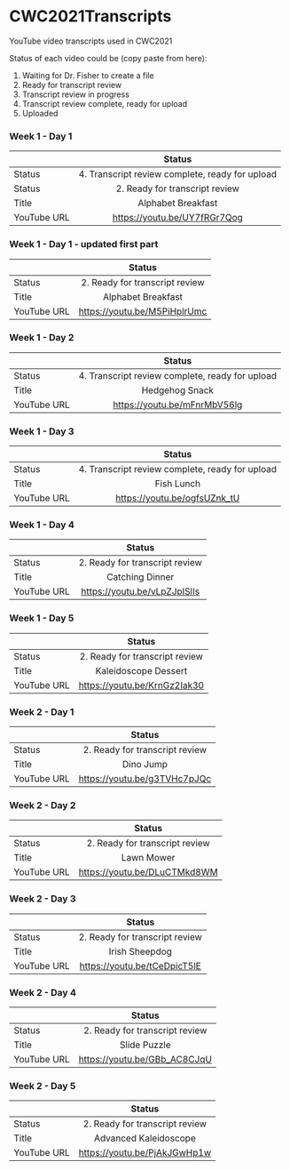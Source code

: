# CWC2021Transcripts
YouTube video transcripts used in CWC2021

Status of each video could be (copy paste from here):
 1. Waiting for Dr. Fisher to create a file
 2. Ready for transcript review
 3. Transcript review in progress
 4. Transcript review complete, ready for upload
 5. Uploaded



### Week 1 - Day 1

| | Status |
| :---        |    :----:   |
| Status | 4. Transcript review complete, ready for upload |
| Status | 2. Ready for transcript review|
| Title   | Alphabet Breakfast |
| YouTube URL   | https://youtu.be/UY7fRGr7Qog |

### Week 1 - Day 1 - updated first part

| | Status |
| :---        |    :----:   |
| Status | 2. Ready for transcript review|
| Title   | Alphabet Breakfast |
| YouTube URL   | https://youtu.be/M5PiHplrUmc|
 
### Week 1 - Day 2

| | Status |
| :---        |    :----:   |
| Status | 4. Transcript review complete, ready for upload |
| Title   | Hedgehog Snack |
| YouTube URL   | https://youtu.be/mFnrMbV56lg |
 
### Week 1 - Day 3

| | Status |
| :---        |    :----:   |
| Status | 4. Transcript review complete, ready for upload |
| Title   | Fish Lunch |
| YouTube URL   | https://youtu.be/ogfsUZnk_tU |

### Week 1 - Day 4

| | Status |
| :---        |    :----:   |
| Status | 2. Ready for transcript review|
| Title   | Catching Dinner |
| YouTube URL   | https://youtu.be/vLpZJpISlIs |

### Week 1 - Day 5

| | Status |
| :---        |    :----:   |
| Status | 2. Ready for transcript review|
| Title   | Kaleidoscope Dessert |
| YouTube URL   | https://youtu.be/KrnGz2Iak30 |
 
 
### Week 2 - Day 1

| | Status |
| :---        |    :----:   |
| Status | 2. Ready for transcript review|
| Title   |  Dino Jump  |
| YouTube URL   | https://youtu.be/g3TVHc7pJQc |

### Week 2 - Day 2

| | Status |
| :---        |    :----:   |
| Status | 2. Ready for transcript review|
| Title   | Lawn Mower |
| YouTube URL   | https://youtu.be/DLuCTMkd8WM |

### Week 2 - Day 3

| | Status |
| :---        |    :----:   |
| Status | 2. Ready for transcript review|
| Title   | Irish Sheepdog |
| YouTube URL   | https://youtu.be/tCeDpicT5lE |

### Week 2 - Day 4

| | Status |
| :---        |    :----:   |
| Status | 2. Ready for transcript review|
| Title   | Slide Puzzle |
| YouTube URL   | https://youtu.be/GBb_AC8CJqU |

### Week 2 - Day 5

| | Status |
| :---        |    :----:   |
| Status | 2. Ready for transcript review|
| Title   | Advanced Kaleidoscope |
| YouTube URL   | https://youtu.be/PjAkJGwHp1w |
